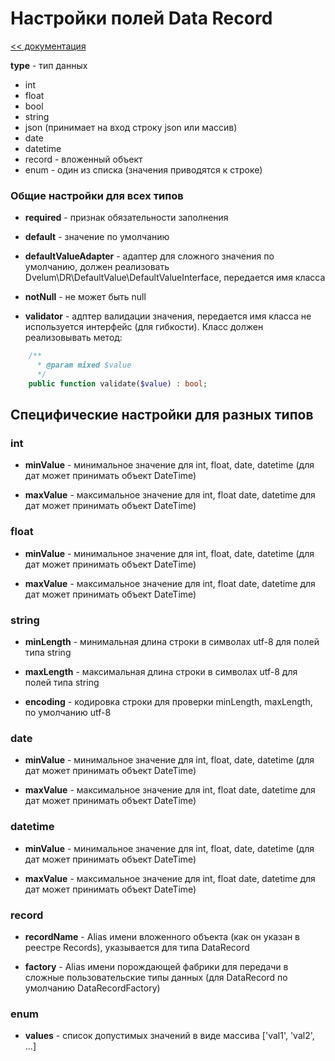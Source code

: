 # Настройки полей Data Record

[<< документация](readme.md)

**type** - тип данных
* int
* float
* bool
* string
* json (принимает на вход строку json или массив)
* date
* datetime
* record - вложенный объект
* enum - один из списка (значения приводятся к строке)

### Общие настройки для всех типов

* **required** - признак обязательности заполнения

* **default** - значение по умолчанию

* **defaultValueAdapter** - адаптер для сложного значения по умолчанию, должен реализовать Dvelum\DR\DefaultValue\DefaultValueInterface, передается имя класса

* **notNull** - не может быть null

* **validator** - адптер валидации значения, передается имя класса не используется интерфейс (для гибкости).
Класс должен реализовывать метод:
```php
    /**
      * @param mixed $value
      */
    public function validate($value) : bool;
```
## Специфические настройки для разных типов
### int
* **minValue** - минимальное значение для int, float, date, datetime (для дат может принимать объект DateTime)

* **maxValue** - максимальное значение для int, float date, datetime для дат может принимать объект DateTime)

### float
* **minValue** - минимальное значение для int, float, date, datetime (для дат может принимать объект DateTime)

* **maxValue** - максимальное значение для int, float date, datetime для дат может принимать объект DateTime)

### string
* **minLength** - минимальная длина строки в символах utf-8  для полей типа string

* **maxLength** - максимальная длина строки в символах utf-8  для полей типа string

* **encoding** - кодировка строки для проверки  minLength, maxLength, по умолчанию utf-8

### date
* **minValue** - минимальное значение для int, float, date, datetime (для дат может принимать объект DateTime)

* **maxValue** - максимальное значение для int, float date, datetime для дат может принимать объект DateTime)

### datetime
* **minValue** - минимальное значение для int, float, date, datetime (для дат может принимать объект DateTime)

* **maxValue** - максимальное значение для int, float date, datetime для дат может принимать объект DateTime)

###  record 
* **recordName** - Alias имени вложенного объекта (как он указан в реестре Records), указывается для типа DataRecord

* **factory** - Alias имени порождающей фабрики для передачи в сложные пользовательские типы данных (для DataRecord по умолчанию DataRecordFactory)

###  enum
* **values** - список допустимых значений в виде массива ['val1', 'val2', ...]








